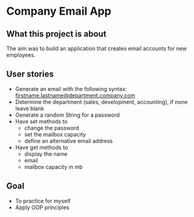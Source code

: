 # Company Email App

## What this project is about
The aim was to build an application that creates email accounts for new employees.

## User stories
- Generate an email with the following syntax: firstname.lastname@department.company.com
- Determine the department (sales, development, accounting), if none leave blank
- Generate a random String for a password
- Have set methods to
    - change the password
    - set the mailbox capacity
    - define an alternative email address
- Have get methods to
    - display the name
    - email
    - mailbox capacity in mb

## Goal
- To practice for myself
- Apply OOP principles
